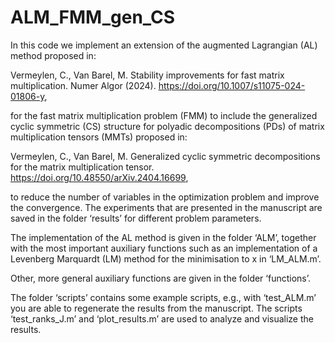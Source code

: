 # ALM_FMM_gen_CS
In this code we implement an extension of the augmented Lagrangian (AL) method proposed in:

Vermeylen, C., Van Barel, M. Stability improvements for fast matrix multiplication. Numer Algor (2024). https://doi.org/10.1007/s11075-024-01806-y,

for the fast matrix multiplication problem (FMM) to include the generalized cyclic symmetric (CS) structure for polyadic decompositions (PDs) of matrix multiplication tensors (MMTs) proposed in:

Vermeylen, C., Van Barel, M. Generalized cyclic symmetric decompositions for the matrix multiplication tensor. https://doi.org/10.48550/arXiv.2404.16699,

to reduce the number of variables in the optimization problem and improve the convergence. The experiments that are presented in the manuscript are saved in the folder ‘results’ for different problem parameters.

The implementation of the AL method is given in the folder ‘ALM’, together with the most important auxiliary functions such as an implementation of a Levenberg Marquardt (LM) method for the minimisation to x in ‘LM_ALM.m’.

Other, more general auxiliary functions are given in the folder ‘functions’.

The folder ‘scripts’ contains some example scripts, e.g., with ‘test_ALM.m’ you are able to regenerate the results from the manuscript. The scripts ‘test_ranks_J.m’ and ‘plot_results.m’ are used to analyze and visualize the results.
